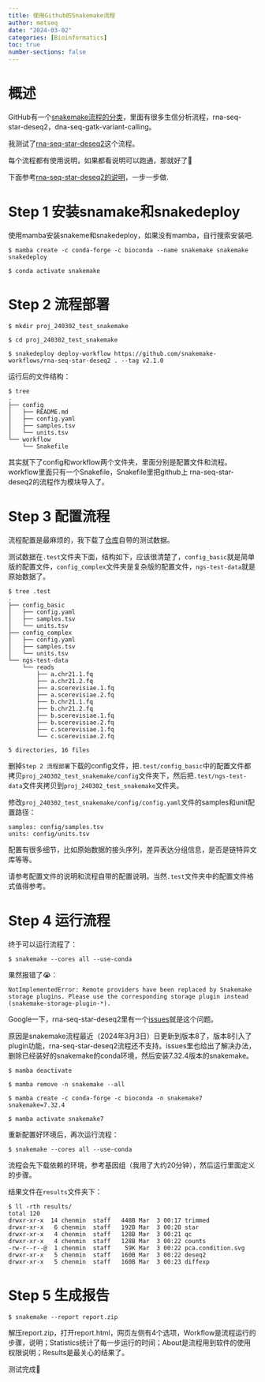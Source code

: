 ```yaml
---
title: 使用Github的Snakemake流程
author: metseq
date: "2024-03-02"
categories: [Bioinformatics]
toc: true
number-sections: false
---
```


# 概述
GitHub有一个[snakemake流程的分类](https://snakemake.github.io/snakemake-workflow-catalog/)，里面有很多生信分析流程，rna-seq-star-deseq2，dna-seq-gatk-variant-calling。

我测试了[rna-seq-star-deseq2](https://github.com/snakemake-workflows/rna-seq-star-deseq2)这个流程。

每个流程都有使用说明，如果都看说明可以跑通，那就好了🥹

下面参考[rna-seq-star-deseq2的说明](https://snakemake.github.io/snakemake-workflow-catalog/?usage=snakemake-workflows%2Frna-seq-star-deseq2)，一步一步做.


# Step 1 安装snamake和snakedeploy

使用mamba安装snakeme和snakedeploy，如果没有mamba，自行搜索安装吧.

```shell
$ mamba create -c conda-forge -c bioconda --name snakemake snakemake snakedeploy

$ conda activate snakemake
```

# Step 2 流程部署

```shell
$ mkdir proj_240302_test_snakemake

$ cd proj_240302_test_snakemake

$ snakedeploy deploy-workflow https://github.com/snakemake-workflows/rna-seq-star-deseq2 . --tag v2.1.0
```

运行后的文件结构：

```shell
$ tree
.
├── config
│   ├── README.md
│   ├── config.yaml
│   ├── samples.tsv
│   └── units.tsv
└── workflow
    └── Snakefile
```

其实就下了config和workflow两个文件夹，里面分别是配置文件和流程。workflow里面只有一个Snakefile，Snakefile里把github上
rna-seq-star-deseq2的流程作为模块导入了。

# Step 3 配置流程

流程配置是最麻烦的，我下载了[仓库](https://github.com/snakemake-workflows/rna-seq-star-deseq2.git)自带的测试数据。

测试数据在`.test`文件夹下面，结构如下，应该很清楚了，`config_basic`就是简单版的配置文件，`config_complex`文件夹是复杂版的配置文件，`ngs-test-data`就是原始数据了。

```shell
$ tree .test
.
├── config_basic
│   ├── config.yaml
│   ├── samples.tsv
│   └── units.tsv
├── config_complex
│   ├── config.yaml
│   ├── samples.tsv
│   └── units.tsv
└── ngs-test-data
    └── reads
        ├── a.chr21.1.fq
        ├── a.chr21.2.fq
        ├── a.scerevisiae.1.fq
        ├── a.scerevisiae.2.fq
        ├── b.chr21.1.fq
        ├── b.chr21.2.fq
        ├── b.scerevisiae.1.fq
        ├── b.scerevisiae.2.fq
        ├── c.scerevisiae.1.fq
        └── c.scerevisiae.2.fq

5 directories, 16 files
```

删掉`Step 2 流程部署`下载的config文件，把`.test/config_basic`中的配置文件都拷贝`proj_240302_test_snakemake/config`文件夹下，然后把`.test/ngs-test-data`文件夹拷贝到`proj_240302_test_snakemake`文件夹。

修改`proj_240302_test_snakemake/config/config.yaml`文件的samples和unit配置路径：

```shell
samples: config/samples.tsv
units: config/units.tsv
```

配置有很多细节，比如原始数据的接头序列，差异表达分组信息，是否是链特异文库等等。

请参考配置文件的说明和流程自带的配置说明。当然`.test`文件夹中的配置文件格式值得参考。

# Step 4 运行流程

终于可以运行流程了：

```shell
$ snakemake --cores all --use-conda
```

果然报错了😭：

```shell
NotImplementedError: Remote providers have been replaced by Snakemake storage plugins. Please use the corresponding storage plugin instead (snakemake-storage-plugin-*).
```

Google一下，rna-seq-star-deseq2里有一个[issues](https://github.com/snakemake-workflows/rna-seq-star-deseq2/issues/71)就是这个问题。

原因是snakemake流程最近（2024年3月3日）日更新到版本8了，版本8引入了plugin功能，rna-seq-star-deseq2流程还不支持。issues里也给出了解决办法，删除已经装好的snakemake的conda环境，然后安装7.32.4版本的snakemake。

```shell
$ mamba deactivate

$ mamba remove -n snakemake --all

$ mamba create -c conda-forge -c bioconda -n snakemake7 snakemake=7.32.4 

$ mamba activate snakemake7
```

重新配置好环境后，再次运行流程：

```shell
$ snakemake --cores all --use-conda
```

流程会先下载依赖的环境，参考基因组（我用了大约20分钟），然后运行里面定义的步骤。

结果文件在`results`文件夹下：

```shell
$ ll -rth results/
total 120
drwxr-xr-x  14 chenmin  staff   448B Mar  3 00:17 trimmed
drwxr-xr-x   6 chenmin  staff   192B Mar  3 00:20 star
drwxr-xr-x   4 chenmin  staff   128B Mar  3 00:21 qc
drwxr-xr-x   4 chenmin  staff   128B Mar  3 00:22 counts
-rw-r--r--@  1 chenmin  staff    59K Mar  3 00:22 pca.condition.svg
drwxr-xr-x   5 chenmin  staff   160B Mar  3 00:22 deseq2
drwxr-xr-x   5 chenmin  staff   160B Mar  3 00:23 diffexp
```

# Step 5 生成报告

```shell
$ snakemake --report report.zip
```

解压report.zip，打开report.html，网页左侧有4个选项，Workflow是流程运行的步骤，说明；Statistics统计了每一步运行的时间；About是流程用到软件的使用权限说明；Results是最关心的结果了。

测试完成🎉